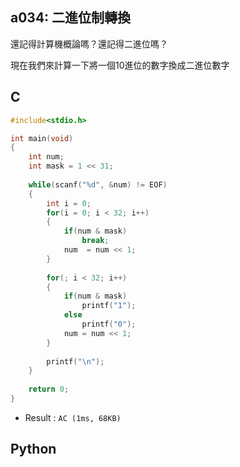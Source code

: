 ## a034: 二進位制轉換
還記得計算機概論嗎？還記得二進位嗎？

現在我們來計算一下將一個10進位的數字換成二進位數字

## C
```C
#include<stdio.h>

int main(void)
{
	int num;
	int mask = 1 << 31;
	
	while(scanf("%d", &num) != EOF)
	{
		int i = 0;
		for(i = 0; i < 32; i++)
		{
			if(num & mask)
				break;
			num  = num << 1;
		}
		
		for(; i < 32; i++)
		{
			if(num & mask)
				printf("1");
			else
				printf("0");
			num = num << 1;
		}
		
		printf("\n");	
	}
	
	return 0;
}
```
 * Result : `AC (1ms, 68KB)`

## Python
